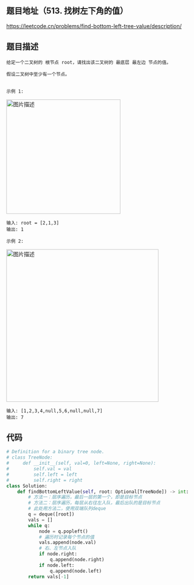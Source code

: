 ## 题目地址（513. 找树左下角的值）

https://leetcode.cn/problems/find-bottom-left-tree-value/description/

## 题目描述


```
给定一个二叉树的 根节点 root，请找出该二叉树的 最底层 最左边 节点的值。

假设二叉树中至少有一个节点。


示例 1:
```

<p>
  <img src="https://assets.leetcode.com/uploads/2020/12/14/tree1.jpg" alt="图片描述" width="300">
</p>

```
输入: root = [2,1,3]
输出: 1

示例 2:
```

<p>
  <img src="https://assets.leetcode.com/uploads/2020/12/14/tree2.jpg" alt="图片描述" width="400">
</p>

```
输入: [1,2,3,4,null,5,6,null,null,7]
输出: 7
```

## 代码

```python
# Definition for a binary tree node.
# class TreeNode:
#     def __init__(self, val=0, left=None, right=None):
#         self.val = val
#         self.left = left
#         self.right = right
class Solution:
    def findBottomLeftValue(self, root: Optional[TreeNode]) -> int:
        # 方法一：层序遍历，最后一层的第一个，即是目标节点
        # 方法二：层序遍历，每层从右往左入队，最后出队的是目标节点
        # 此处用方法二，使用双端队列deque
        q = deque([root])
        vals = []
        while q:
            node = q.popleft()
            # 遍历时记录每个节点的值
            vals.append(node.val)
            # 右、左节点入队
            if node.right:
                q.append(node.right)
            if node.left:
                q.append(node.left)
        return vals[-1]
```
